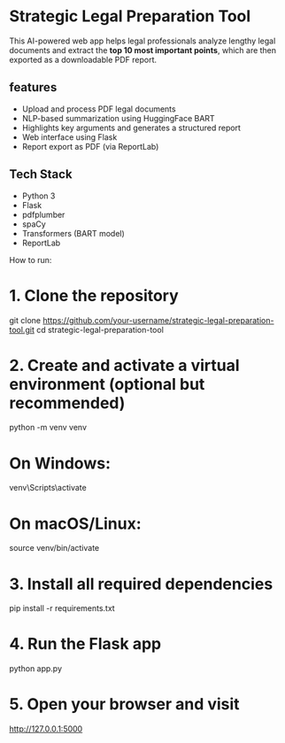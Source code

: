 # Strategic Legal Preparation Tool 

This AI-powered web app helps legal professionals analyze lengthy legal documents and extract the **top 10 most important points**, which are then exported as a downloadable PDF report.

## features
- Upload and process PDF legal documents
- NLP-based summarization using HuggingFace BART
- Highlights key arguments and generates a structured report
- Web interface using Flask
- Report export as PDF (via ReportLab)

##  Tech Stack
- Python 3
- Flask
- pdfplumber
- spaCy
- Transformers (BART model)
- ReportLab

How to run:

# 1. Clone the repository
git clone https://github.com/your-username/strategic-legal-preparation-tool.git
cd strategic-legal-preparation-tool

# 2. Create and activate a virtual environment (optional but recommended)
python -m venv venv
# On Windows:
venv\Scripts\activate
# On macOS/Linux:
source venv/bin/activate

# 3. Install all required dependencies
pip install -r requirements.txt

# 4. Run the Flask app
python app.py

# 5. Open your browser and visit
http://127.0.0.1:5000

